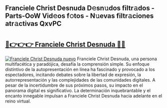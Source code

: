 ## Franciele Christ Desnuda D𝚎sn𝚞dos filtr𝚊dos - Parts-OoW Vid𝚎os f𝚘tos - N𝚞evas filtr𝚊ciones atr𝚊ctivas QxvPC

# <h2><a href="http://mbbpde.tromn.icu/?c=Franciele+Christ+Desnuda">🔗👉👉👉 Franciele Christ Desnuda 🔗🔗</a></h2>

[![Franciele Christ Desnuda nuevo](https://i.imgur.com/pEAQMta.gif)](http://mbbpde.tromn.icu/?c=Franciele+Christ+Desnuda)
Franciele Christ Desnuda, una persona multifacética y paradójica, desafía la comprensión simple. Su enfoque distintivo de la autopresentación en línea ha fascinado y provocado a los espectadores, incitando debates sobre la libertad de expresión, la autorrepresentación y las complejidades de las comunidades digitales. A pesar de la incertidumbre de sus próximos pasos, su impacto en el panorama digital es significativo. La determinación inquebrantable y el encanto innegable impulsan a Franciele Christ Desnuda hacia adelante en el reino virtual.
